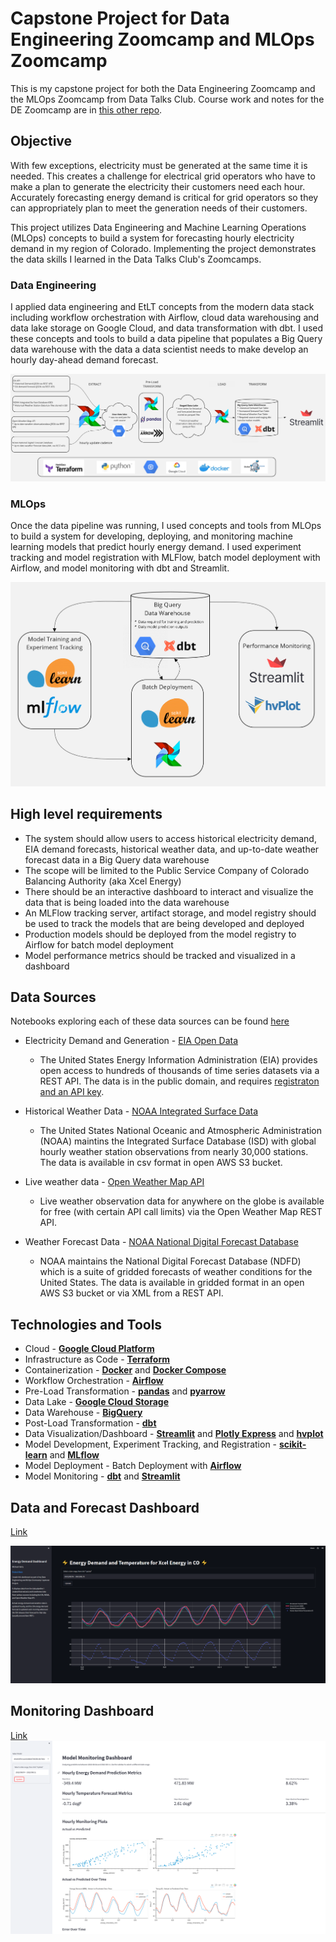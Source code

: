# Capstone Project for Data Engineering Zoomcamp and MLOps Zoomcamp

This is my capstone project for both the Data Engineering Zoomcamp and the MLOps Zoomcamp from Data Talks Club.  Course work and notes for the DE Zoomcamp are in [this other repo](https://github.com/mharty3/data_engineering_zoomcamp_2022).

## Objective
With few exceptions, electricity must be generated at the same time it is needed. This creates a challenge for electrical grid operators who have to make a plan to generate the electricity their customers need each hour. Accurately forecasting energy demand is critical for grid operators so they can appropriately plan to meet the generation needs of their customers.

This project utilizes Data Engineering and Machine Learning Operations (MLOps) concepts to build a system for forecasting hourly electricity demand in my region of Colorado. Implementing the project demonstrates the data skills I learned in the Data Talks Club's Zoomcamps. 

### Data Engineering
I applied data engineering and EtLT concepts from the modern data stack including workflow orchestration with Airflow, cloud data warehousing and data lake storage on Google Cloud, and data transformation with dbt. I used these concepts and tools to build a data pipeline that populates a Big Query data warehouse with the data a data scientist needs to make develop an hourly day-ahead demand forecast. 

![](img/de_architecture.PNG)

### MLOps
Once the data pipeline was running, I used concepts and tools from MLOps to build a system for developing, deploying, and monitoring machine learning models that predict hourly energy demand. I used experiment tracking and model registration with MLFlow, batch model deployment with Airflow, and model monitoring with dbt and Streamlit.

![](img/mlops_architecture.PNG)



## High level requirements

* The system should allow users to access historical electricity demand, EIA demand forecasts, historical weather data, and up-to-date weather forecast data in a Big Query data warehouse
* The scope will be limited to the Public Service Company of Colorado Balancing Authority (aka Xcel Energy)
* There should be an interactive dashboard to interact and visualize the data that is being loaded into the data warehouse
* An MLFlow tracking server, artifact storage, and model registry should be used to track the models that are being developed and deployed
* Production models should be deployed from the model registry to Airflow for batch model deployment
* Model performance metrics should be tracked and visualized in a dashboard


## Data Sources
Notebooks exploring each of these data sources can be found [here](00_data_source_exploration)

* Electricity Demand and Generation - [EIA Open Data](https://www.eia.gov/opendata/)
  * The United States Energy Information Administration (EIA) provides open access to hundreds of thousands of time series datasets via a REST API. The data is in the public domain, and requires [registraton and an API key](https://www.eia.gov/opendata/register.php).

* Historical Weather Data - [NOAA Integrated Surface Data](https://registry.opendata.aws/noaa-isd/)
  * The United States National Oceanic and Atmospheric Administration (NOAA) maintins the Integrated Surface Database (ISD) with global hourly weather station observations from nearly 30,000 stations. The data is available in csv format in open AWS S3 bucket.

* Live weather data - [Open Weather Map API](https://openweathermap.org/)
  * Live weather observation data for anywhere on the globe is available for free (with certain API call limits) via the Open Weather Map REST API.

* Weather Forecast Data - [NOAA National Digital Forecast Database](https://registry.opendata.aws/noaa-ndfd/)
  * NOAA maintains the National Digital Forecast Database (NDFD) which is a suite of gridded forecasts of weather conditions for the United States. The data is available in gridded format in an open AWS S3 bucket or via XML from a REST API.

## Technologies and Tools
- Cloud - [**Google Cloud Platform**](https://cloud.google.com)
- Infrastructure as Code - [**Terraform**](https://www.terraform.io)
- Containerization - [**Docker**](https://www.docker.com) and [**Docker Compose**](https://docs.docker.com/compose/)
- Workflow Orchestration - [**Airflow**](https://airflow.apache.org)
- Pre-Load Transformation - [**pandas**](https://pandas.pydata.org/) and [**pyarrow**](https://arrow.apache.org/docs/python/index.html)
- Data Lake - [**Google Cloud Storage**](https://cloud.google.com/storage)
- Data Warehouse - [**BigQuery**](https://cloud.google.com/bigquery)
- Post-Load Transformation - [**dbt**](https://www.getdbt.com)
- Data Visualization/Dashboard - [**Streamlit**](https://streamlit.io/) and [**Plotly Express**](https://plotly.com/python/plotly-express/) and [**hvplot**](https://hvplot.holoviz.org/)
- Model Development, Experiment Tracking, and Registration - [**scikit-learn**](https://scikit-learn.org/) and [**MLflow**](https://www.mlflow.org/)
- Model Deployment - Batch Deployment with [**Airflow**](https://airflow.apache.org)
- Model Monitoring - [**dbt**](https://www.getdbt.com) and [**Streamlit**](https://streamlit.io/)



## Data and Forecast Dashboard
[Link](https://share.streamlit.io/mharty3/energy_data_capstone/04_dashboard/app.py)

![](img/dashboard1.PNG)

## Monitoring Dashboard
[Link](https://mharty3-energy-data-capstone-07-monitoringapp-o8dnn1.streamlitapp.com/)
![](img/monitoring_dashboard_1.PNG)
